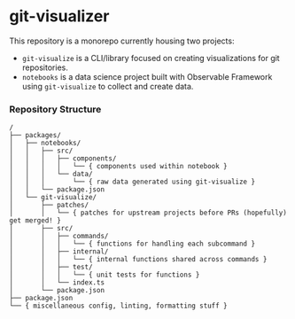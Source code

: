 # git-visualizer

This repository is a monorepo currently housing two projects:

- `git-visualize` is a CLI/library focused on creating visualizations for git repositories.
- `notebooks` is a data science project built with Observable Framework using `git-visualize` to collect and create data.

### Repository Structure

```text
/
├── packages/
│   ├── notebooks/
│   │   ├── src/
│   │   │   ├── components/
│   │   │   │   └── { components used within notebook }
│   │   │   └── data/
│   │   │       └── { raw data generated using git-visualize }
│   │   └── package.json
│   └── git-visualize/
│       ├── patches/
│       │   └── { patches for upstream projects before PRs (hopefully) get merged! }
│       ├── src/
│       │   ├── commands/
│       │   │   └── { functions for handling each subcommand }
│       │   ├── internal/
│       │   │   └── { internal functions shared across commands }
│       │   ├── test/
│       │   │   └── { unit tests for functions }
│       │   └── index.ts
│       └── package.json
├── package.json
└── { miscellaneous config, linting, formatting stuff }
```
